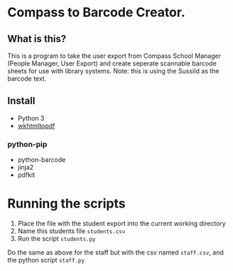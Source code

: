 # Compass to Barcode Creator.

## What is this?
This is a program to take the user export from Compass School Manager (People Manager, User Export) and create seperate scannable barcode sheets for use with library systems.
Note: this is using the SussiId as the barcode text.


## Install
 * Python 3
 * [wkhtmltopdf](http://wkhtmltopdf.org/)

### python-pip
 * python-barcode
 * jinja2
 * pdfkit

# Running the scripts
1. Place the file with the student export into the current working directory
2. Name this students file `students.csv`
3. Run the script `students.py`

Do the same as above for the staff but with the csv named `staff.csv`, and the python script `staff.py`
